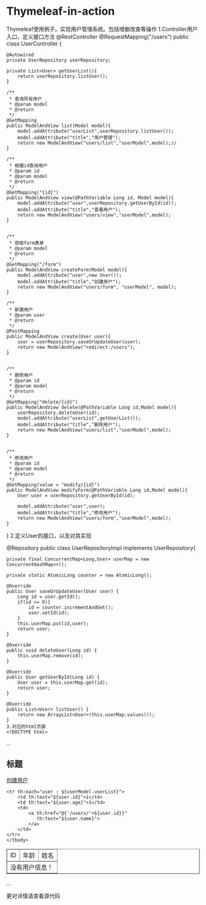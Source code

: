 # Thymeleaf-in-action
Thymeleaf使用例子。实现用户管理系统。包括增删改查等操作
1.Controller用户入口，定义接口方法
@RestController
@RequestMapping("/users")
public class UserController {

    @Autowired
    private UserRepository userRepository;

    private List<User> getUserList(){
        return userRepository.listUser();
    }

    /**
     * 查询所有用户
     * @param model
     * @return
     */
    @GetMapping
    public ModelAndView list(Model model){
        model.addAttribute("userList",userRepository.listUser());
        model.addAttribute("title","用户管理");
        return new ModelAndView("users/list","userModel",model);//
    }

    /**
     * 根据id查询用户
     * @param id
     * @param model
     * @return
     */
    @GetMapping("{id}")
    public ModelAndView view(@PathVariable Long id, Model model){
        model.addAttribute("user",userRepository.getUserById(id));
        model.addAttribute("title","查看用户");
        return new ModelAndView("users/view","userModel",model);
    }


    /**
     * 获取form表单
     * @param model
     * @return
     */
    @GetMapping("/form")
    public ModelAndView createForm(Model model){
        model.addAttribute("user",new User());
        model.addAttribute("title","创建用户");
        return new ModelAndView("users/form", "userModel", model);
    }

    /**
     * 新建用户
     * @param user
     * @return
     */
    @PostMapping
    public ModelAndView create(User user){
        user = userRepository.saveOrUpdateUser(user);
        return new ModelAndView("redirect:/users");
    }


    /**
     * 删除用户
     * @param id
     * @param model
     * @return
     */
    @GetMapping("delete/{id}")
    public ModelAndView delete(@PathVariable Long id,Model model){
        userRepository.deleteUser(id);
        model.addAttribute("userList",getUserList());
        model.addAttribute("title","删除用户");
        return new ModelAndView("users/list","userModel",model);
    }


    /**
     * 修改用户
     * @param id
     * @param model
     * @return
     */
    @GetMapping(value = "modify/{id}")
    public ModelAndView modifyForm(@PathVariable Long id,Model model){
        User user = userRepository.getUserById(id);

        model.addAttribute("user",user);
        model.addAttribute("title","修改用户");
        return new ModelAndView("users/form","userModel",model);
    }
    
}
2.定义User的接口，以及对其实现

@Repository
public class UserRepositoryImpl implements UserRepository{

    private final ConcurrentMap<Long,User> userMap = new ConcurrentHashMap<>();

    private static AtomicLong counter = new AtomicLong();

    @Override
    public User saveOrUpdateUser(User user) {
        Long id = user.getId();
        if(id <= 0){
            id = counter.incrementAndGet();
            user.setId(id);
        }
        this.userMap.put(id,user);
        return user;
    }

    @Override
    public void deleteUser(Long id) {
        this.userMap.remove(id);
    }

    @Override
    public User getUserById(Long id) {
        User user = this.userMap.get(id);
        return user;
    }

    @Override
    public List<User> listUser() {
        return new ArrayList<User>(this.userMap.values());
    }
    3.对应的html页面
    <!DOCTYPE html>

<html xmlns:th="http://www.thymeleaf.org"
      xmlns:layout="http://www.ultraq.net.nz/thymeleaf/layout">
<head>
    <title th:text="${userModel.title}">welcome</title>
</head>
<body>
<div th:replace="~{fragments/header :: header}">...</div>
<h2 th:text="${userModel.title}">标题</h2>
<div>
    <a href="/users/form.html">创建用户</a>
</div>

<table border="1">
    <thead>
    <tr>
        <td>ID</td>
        <td>年龄</td>
        <td>姓名</td>
    </tr>
    </thead>
    <tbody>
    <tr th:if="${userModel.userList.size()} eq 0">
        <td colspan="3">没有用户信息！</td>
    </tr>

    <tr th:each="user : ${userModel.userList}">
        <td th:text="${user.id}">1</td>
        <td th:text="${user.age}">1</td>
        <td>
            <a th:href="@{'/users/'+${user.id}}"
               th:text="${user.name}">
            </a>
        </td>
    </tr>
    </tbody>
</table>

<div th:replace="~{fragments/footer :: footer}">...</div>
</body>
</html>

更对详情请查看源代码
